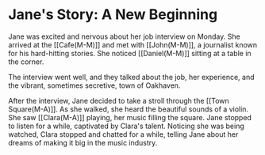 # Jane's Story: A New Beginning

Jane was excited and nervous about her job interview on Monday. She arrived at the [[Cafe(M-M)]] and met with [[John(M-M)]], a journalist known for his hard-hitting stories. She noticed [[Daniel(M-M)]] sitting at a table in the corner.

The interview went well, and they talked about the job, her experience, and the vibrant, sometimes secretive, town of Oakhaven.

After the interview, Jane decided to take a stroll through the [[Town Square(M-A)]]. As she walked, she heard the beautiful sounds of a violin. She saw [[Clara(M-A)]] playing, her music filling the square. Jane stopped to listen for a while, captivated by Clara's talent. Noticing she was being watched, Clara stopped and chatted for a while, telling Jane about her dreams of making it big in the music industry.